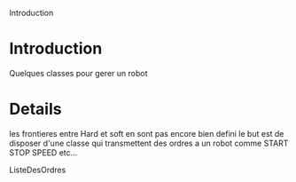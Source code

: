 Introduction

# Introduction #

Quelques classes pour gerer un robot

# Details #

les frontieres entre Hard et soft en sont pas encore bien defini
le but est de disposer d'une classe qui transmettent des ordres
a un robot comme START STOP SPEED  etc...

ListeDesOrdres